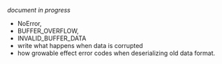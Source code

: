 *document in progress*
* NoError,
* BUFFER_OVERFLOW,
* INVALID_BUFFER_DATA
* write what happens when data is corrupted
* how growable effect error codes when deserializing old data format.
